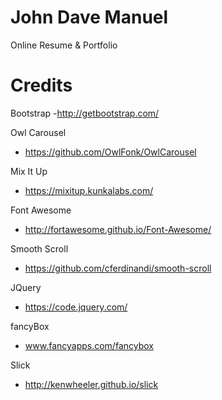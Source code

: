 # John Dave Manuel
Online Resume &amp; Portfolio

# Credits
Bootstrap
-http://getbootstrap.com/

Owl Carousel 
- https://github.com/OwlFonk/OwlCarousel

Mix It Up 
- https://mixitup.kunkalabs.com/

Font Awesome 
- http://fortawesome.github.io/Font-Awesome/

Smooth Scroll 
- https://github.com/cferdinandi/smooth-scroll

JQuery 
- https://code.jquery.com/

fancyBox 
- www.fancyapps.com/fancybox

Slick 
- http://kenwheeler.github.io/slick
